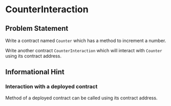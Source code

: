 # CounterInteraction
## Problem Statement

Write a contract named `Counter` which has a method to increment a number.

Write another contract `CounterInteraction` which will interact with `Counter` using its contract address.


## Informational Hint

### Interaction with a deployed contract

Method of a deployed contract can be called using its contract address.